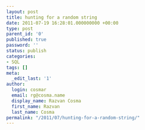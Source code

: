 ```yaml
---
layout: post
title: hunting for a random string
date: 2011-07-19 16:28:01.000000000 +00:00
type: post
parent_id: '0'
published: true
password: ''
status: publish
categories:
- SQL
tags: []
meta:
  _edit_last: '1'
author:
  login: cosmar
  email: rg@cosma.name
  display_name: Razvan Cosma
  first_name: Razvan
  last_name: Cosma
permalink: "/2011/07/hunting-for-a-random-string/"
---
```

